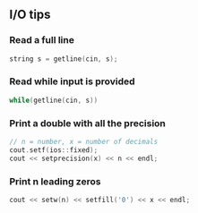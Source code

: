## I/O tips

### Read a full line

```c++
string s = getline(cin, s);
```

### Read while input is provided

```c++
while(getline(cin, s))
```

### Print a double with all the precision

```c++
// n = number, x = number of decimals
cout.setf(ios::fixed);
cout << setprecision(x) << n << endl;
```

### Print n leading zeros

```c++
cout << setw(n) << setfill('0') << x << endl;
```
